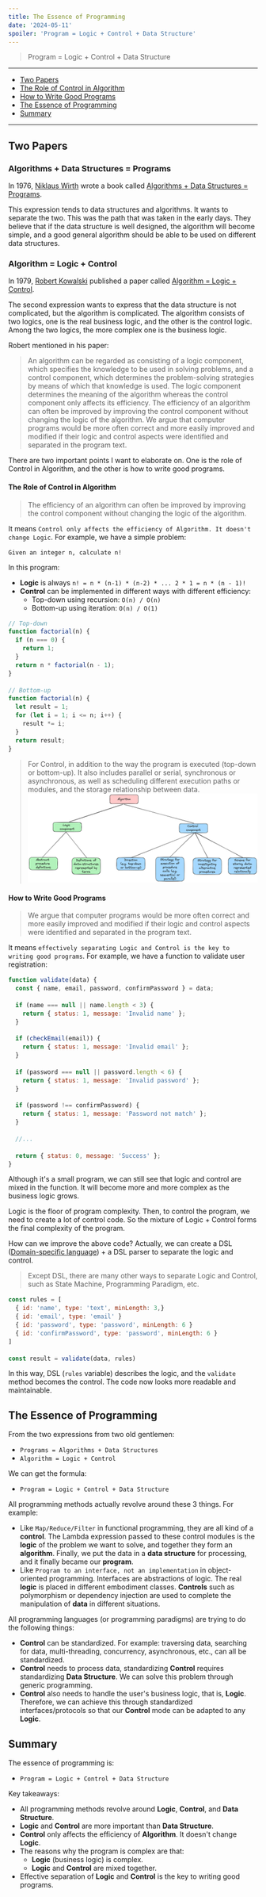 ```yaml
---
title: The Essence of Programming
date: '2024-05-11'
spoiler: 'Program = Logic + Control + Data Structure'
---
```


> Program = Logic + Control + Data Structure

---

- [Two Papers](#two-papers)
- [The Role of Control in Algorithm](#the-role-of-control-in-algorithm)
- [How to Write Good Programs](#how-to-write-good-programs)
- [The Essence of Programming](#the-essence-of-programming)
- [Summary](#summary)

---

## Two Papers

### Algorithms + Data Structures = Programs

In 1976, [Niklaus Wirth](https://en.wikipedia.org/wiki/Niklaus_Wirth) wrote a book called [Algorithms + Data Structures = Programs](https://en.wikipedia.org/wiki/Algorithms_%2B_Data_Structures_%3D_Programs).

This expression tends to data structures and algorithms. It wants to separate the two. This was the path that was taken in the early days. They believe that if the data structure is well designed, the algorithm will become simple, and a good general algorithm should be able to be used on different data structures.

### Algorithm = Logic + Control

In 1979, [Robert Kowalski](https://en.wikipedia.org/wiki/Robert_Kowalski) published a paper called [Algorithm = Logic + Control](https://www.doc.ic.ac.uk/~rak/papers/algorithm%20=%20logic%20+%20control.pdf).

The second expression wants to express that the data structure is not complicated, but the algorithm is complicated. The algorithm consists of two logics, one is the real business logic, and the other is the control logic. Among the two logics, the more complex one is the business logic.

Robert mentioned in his paper:

> An algorithm can be regarded as consisting of a logic component, which specifies the knowledge to be used in solving problems, and a control component, which determines the problem-solving strategies by means of which that knowledge is used. The logic component determines the meaning of the algorithm whereas the control component only affects its efficiency. The efficiency of an algorithm can often be improved by improving the control component without changing the logic of the algorithm. We argue that computer programs would be more often correct and more easily improved and modified if their logic and control aspects were identified and separated in the program text.

There are two important points I want to elaborate on. One is the role of Control in Algorithm, and the other is how to write good programs.

#### The Role of Control in Algorithm

> The efficiency of an algorithm can often be improved by improving the control component without changing the logic of the algorithm.

It means `Control only affects the efficiency of Algorithm. It doesn't change Logic`. For example, we have a simple problem:

```plain
Given an integer n, calculate n!
```

In this program:

- **Logic** is always `n! = n * (n-1) * (n-2) * ... 2 * 1 = n * (n - 1)!`
- **Control** can be implemented in different ways with different efficiency:
  - Top-down using recursion: `O(n) / O(n)`
  - Bottom-up using iteration: `O(n) / O(1)`

```javascript
// Top-down
function factorial(n) {
  if (n === 0) {
    return 1;
  }
  return n * factorial(n - 1);
}

// Bottom-up
function factorial(n) {
  let result = 1;
  for (let i = 1; i <= n; i++) {
    result *= i;
  }
  return result;
}
```

> For Control, in addition to the way the program is executed (top-down or bottom-up). It also includes parallel or serial, synchronous or asynchronous, as well as scheduling different execution paths or modules, and the storage relationship between data.
> ![algorithm=logic+control](./images/algorithm=logic+control.png)

#### How to Write Good Programs

> We argue that computer programs would be more often correct and more easily improved and modified if their logic and control aspects were identified and separated in the program text.

It means `effectively separating Logic and Control is the key to writing good programs`. For example, we have a function to validate user registration:

```javascript
function validate(data) {
  const { name, email, password, confirmPassword } = data;

  if (name === null || name.length < 3) {
    return { status: 1, message: 'Invalid name' };
  }

  if (checkEmail(email)) {
    return { status: 1, message: 'Invalid email' };
  }

  if (password === null || password.length < 6) {
    return { status: 1, message: 'Invalid password' };
  }

  if (password !== confirmPassword) {
    return { status: 1, message: 'Password not match' };
  }

  //...

  return { status: 0, message: 'Success' };
}
```

Although it's a small program, we can still see that logic and control are mixed in the function. It will become more and more complex as the business logic grows.

Logic is the floor of program complexity. Then, to control the program, we need to create a lot of control code. So the mixture of Logic + Control forms the final complexity of the program.

How can we improve the above code? Actually, we can create a DSL ([Domain-specific language](https://en.wikipedia.org/wiki/Domain-specific_language)) + a DSL parser to separate the logic and control.

> Except DSL, there are many other ways to separate Logic and Control, such as State Machine, Programming Paradigm, etc.

```javascript
const rules = [
  { id: 'name', type: 'text', minLength: 3,}
  { id: 'email', type: 'email' }
  { id: 'password', type: 'password', minLength: 6 }
  { id: 'confirmPassword', type: 'password', minLength: 6 }
]

const result = validate(data, rules)
```

In this way, DSL (`rules` variable) describes the logic, and the `validate` method becomes the control. The code now looks more readable and maintainable.

## The Essence of Programming

From the two expressions from two old gentlemen:

- `Programs = Algorithms + Data Structures`
- `Algorithm = Logic + Control`

We can get the formula:

- `Program = Logic + Control + Data Structure`

All programming methods actually revolve around these 3 things. For example:

- Like `Map/Reduce/Filter` in functional programming, they are all kind of a **control**. The Lambda expression passed to these control modules is the **logic** of the problem we want to solve, and together they form an **algorithm**. Finally, we put the data in a **data structure** for processing, and it finally became our **program**.
- Like `Program to an interface, not an implementation` in object-oriented programming. Interfaces are abstractions of logic. The real **logic** is placed in different embodiment classes. **Controls** such as polymorphism or dependency injection are used to complete the manipulation of **data** in different situations.

All programming languages (or programming paradigms) are trying to do the following things:

- **Control** can be standardized. For example: traversing data, searching for data, multi-threading, concurrency, asynchronous, etc., can all be standardized.
- **Control** needs to process data, standardizing **Control** requires standardizing **Data Structure**. We can solve this problem through generic programming.
- **Control** also needs to handle the user's business logic, that is, **Logic**. Therefore, we can achieve this through standardized interfaces/protocols so that our **Control** mode can be adapted to any **Logic**.

## Summary

The essence of programming is:

- `Program = Logic + Control + Data Structure`

Key takeaways:

- All programming methods revolve around **Logic**, **Control**, and **Data Structure**.
- **Logic** and **Control** are more important than **Data Structure**.
- **Control** only affects the efficiency of **Algorithm**. It doesn't change **Logic**.
- The reasons why the program is complex are that:
  - **Logic** (business logic) is complex.
  - **Logic** and **Control** are mixed together.
- Effective separation of **Logic** and **Control** is the key to writing good programs.
